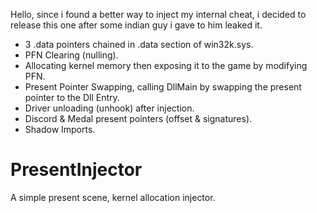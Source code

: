 Hello, since i found a better way to inject my internal cheat, i decided to release this one after some indian guy i gave to him leaked it.

 - 3 .data pointers chained in .data section of win32k.sys.
 - PFN Clearing (nulling).
 - Allocating kernel memory then exposing it to the game by modifying PFN.
 - Present Pointer Swapping, calling DllMain by swapping the present pointer to the Dll Entry.
 - Driver unloading (unhook) after injection.
 - Discord & Medal present pointers (offset & signatures).
 - Shadow Imports.

# PresentInjector
A simple present scene, kernel allocation injector.
